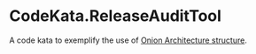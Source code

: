# CodeKata.ReleaseAuditTool
A code kata to exemplify the use of [Onion Architecture structure](https://www.infoq.com/news/2014/10/ddd-onion-architecture).
